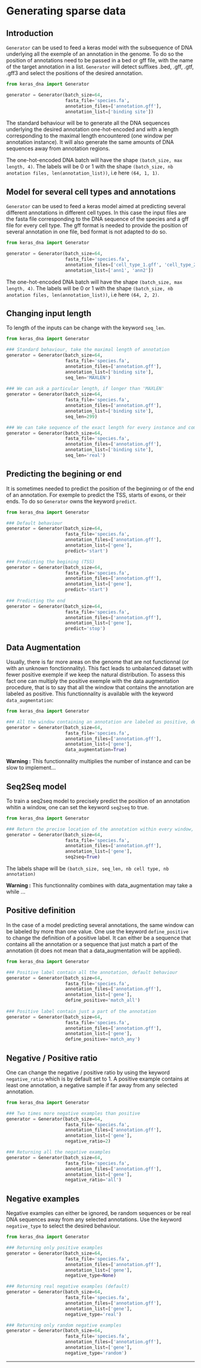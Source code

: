 # Generating sparse data


## Introduction

`Generator` can be used to feed a keras model with the subsequence of DNA underlying all the exemple of an annotation in the genome. To do so the position of annotations need to be passed in a bed or gff file, with the name of the target annotation in a list. `Generator` will detect suffixes .bed, .gff, .gtf, .gff3 and select the positions of the desired annotation.

```python
from keras_dna import Generator

generator = Generator(batch_size=64,
                      fasta_file='species.fa',
                      annotation_files=['annotation.gff'],
                      annotation_list=['binding site'])
```

The standard behaviour will be to generate all the DNA sequences underlying the desired annotation one-hot-encoded and with a length corresponding to the maximal length encountered (one window per annotation instance). It will also generate the same amounts of DNA sequences away from annotation regions. 

The one-hot-encoded DNA batch will have the shape `(batch_size, max length, 4)`. The labels will be 0 or 1 with the shape `(batch_size, nb anotation files, len(annotation_list))`, i.e here `(64, 1, 1)`.


## Model for several cell types and annotations

`Generator` can be used to feed a keras model aimed at predicting several different annotations in different cell types. In this case the input files are the fasta file corresponding to the DNA sequence of the species and a gff file for every cell type. The gff format is needed to provide the position of several annotation in one file, bed format is not adapted to do so.

```python
from keras_dna import Generator

generator = Generator(batch_size=64,
                      fasta_file='species.fa',
                      annotation_files=['cell_type_1.gff', 'cell_type_2.gff'],
                      annotation_list=['ann1', 'ann2'])
```

The one-hot-encoded DNA batch will have the shape `(batch_size, max length, 4)`. The labels will be 0 or 1 with the shape `(batch_size, nb anotation files, len(annotation_list))`, i.e here `(64, 2, 2)`.


## Changing input length

To length of the inputs can be change with the keyword `seq_len`.

```python
from keras_dna import Generator

### Standard behaviour, take the maximal length of annotation
generator = Generator(batch_size=64,
                      fasta_file='species.fa',
                      annotation_files=['annotation.gff'],
                      annotation_list=['binding site'],
                      seq_len='MAXLEN')
                      
### We can ask a particular length, if longer than 'MAXLEN'
generator = Generator(batch_size=64,
                      fasta_file='species.fa',
                      annotation_files=['annotation.gff'],
                      annotation_list=['binding site'],
                      seq_len=299)

### We can take sequence of the exact length for every instance and complement with N to reach 'MAXLEN'
generator = Generator(batch_size=64,
                      fasta_file='species.fa',
                      annotation_files=['annotation.gff'],
                      annotation_list=['binding site'],
                      seq_len='real')
```

## Predicting the begining or end

It is sometimes needed to predict the position of the beginning or of the end of an annotation. For exemple to predict the TSS, starts of exons, or their ends. To do so `Generator` owns the keyword `predict`.

```python
from keras_dna import Generator

### Default behaviour
generator = Generator(batch_size=64,
                      fasta_file='species.fa',
                      annotation_files=['annotation.gff'],
                      annotation_list=['gene'],
                      predict='start')

### Predicting the begining (TSS)
generator = Generator(batch_size=64,
                      fasta_file='species.fa',
                      annotation_files=['annotation.gff'],
                      annotation_list=['gene'],
                      predict='start')
                      
### Predicting the end
generator = Generator(batch_size=64,
                      fasta_file='species.fa',
                      annotation_files=['annotation.gff'],
                      annotation_list=['gene'],
                      predict='stop')
```
 
## Data Augmentation
 
Usually, there is far more areas on the genome that are not functionnal (or with an unknown fonctionnality). This fact leads to unbalanced dataset with fewer positive exemple if we keep the natural distribution. To assess this fact one can multiply the positive exemple with the data augmentation procedure, that is to say that all the window that contains the annotation are labeled as positive. This functionnality is available with the keyword `data_augmentation`:
 
```python
from keras_dna import Generator

### All the window containing an annotation are labeled as positive, default is False
generator = Generator(batch_size=64,
                      fasta_file='species.fa',
                      annotation_files=['annotation.gff'],
                      annotation_list=['gene'],
                      data_augmentation=True)
```
  
**Warning :** This functionnality multiplies the number of instance and can be slow to implement...
  
## Seq2Seq model

To train a seq2seq model to precisely predict the position of an annotation whitin a window, one can set the keyword `seq2seq` to true.
 
```python
from keras_dna import Generator

### Return the precise location of the annotation within every window, default is False
generator = Generator(batch_size=64,
                      fasta_file='species.fa',
                      annotation_files=['annotation.gff'],
                      annotation_list=['gene'],
                      seq2seq=True)
```

The labels shape will be `(batch_size, seq_len, nb cell type, nb annotation)`

**Warning :** This functionnality combines with data_augmentation may take a while ...

## Positive definition

In the case of a model predicting several annotations, the same window can be labeled by more than one value. One use the keyword `define_positive` to change the definition of a positive label. It can either be a sequence that contains all the annotation or a sequence that just match a part of the annotation (it does not mean that a data_augmentation will be applied).

```python
from keras_dna import Generator

### Positive label contain all the annotation, default behaviour
generator = Generator(batch_size=64,
                      fasta_file='species.fa',
                      annotation_files=['annotation.gff'],
                      annotation_list=['gene'],
                      define_positive='match_all')
                      
### Positive label contain just a part of the annotation
generator = Generator(batch_size=64,
                      fasta_file='species.fa',
                      annotation_files=['annotation.gff'],
                      annotation_list=['gene'],
                      define_positive='match_any')
```

## Negative / Positive ratio

One can change the negative / positive ratio by using the keyword `negative_ratio` which is by default set to 1. A positive example contains at least one annotation, a negative sample if far away from any selected annotation.

```python
from keras_dna import Generator

### Two times more negative examples than positive
generator = Generator(batch_size=64,
                      fasta_file='species.fa',
                      annotation_files=['annotation.gff'],
                      annotation_list=['gene'],
                      negative_ratio=2)

### Returning all the negative examples
generator = Generator(batch_size=64,
                      fasta_file='species.fa',
                      annotation_files=['annotation.gff'],
                      annotation_list=['gene'],
                      negative_ratio='all')
```

## Negative examples

Negative examples can either be ignored, be random sequences or be real DNA sequences away from any selected annotations. Use the keyword `negative_type` to select the desired behaviour.

```python
from keras_dna import Generator

### Returning only positive examples
generator = Generator(batch_size=64,
                      fasta_file='species.fa',
                      annotation_files=['annotation.gff'],
                      annotation_list=['gene'],
                      negative_type=None)

### Returning real negative examples (default)
generator = Generator(batch_size=64,
                      fasta_file='species.fa',
                      annotation_files=['annotation.gff'],
                      annotation_list=['gene'],
                      negative_type='real')

### Returning only random negative examples
generator = Generator(batch_size=64,
                      fasta_file='species.fa',
                      annotation_files=['annotation.gff'],
                      annotation_list=['gene'],
                      negative_type='random')
```
-----------------------------------
  
                      
 
                      
















